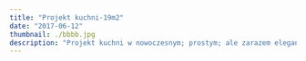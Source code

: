 ```yaml
---
title: "Projekt kuchni-19m2"
date: "2017-06-12"
thumbnail: ./bbbb.jpg
description: "Projekt kuchni w nowoczesnym; prostym; ale zarazem eleganckim stylu, który opiera sie na stonowanych kolorach oraz połączeniu betonu i drewna, materiałów, które stanowią obecne trendy już od dłuższego czasu."
---
```

